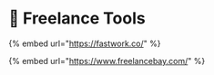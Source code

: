# 🚎 Freelance Tools

{% embed url="https://fastwork.co/" %}

{% embed url="https://www.freelancebay.com/" %}
